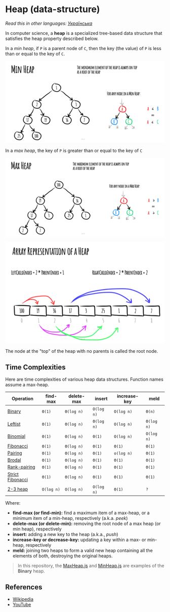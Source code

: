 # Heap (data-structure)

_Read this in other languages:_
[_Українська_](README.uk-UA.md)

In computer science, a **heap** is a specialized tree-based
data structure that satisfies the heap property described
below.

In a *min heap*, if `P` is a parent node of `C`, then the
key (the value) of `P` is less than or equal to the
key of `C`.

![MinHeap](./images/min-heap.jpeg)

In a *max heap*, the key of `P` is greater than or equal
to the key of `C`

![MaxHeap](./images/max-heap.jpeg)

![Array Representation](./images/array-representation.jpeg)

The node at the "top" of the heap with no parents is
called the root node.

## Time Complexities

Here are time complexities of various heap data structures. Function names assume a max-heap.

| Operation | find-max | delete-max | insert| increase-key| meld |
| --------- | -------- | ---------- | ----- | ----------- | ---- |
| [Binary](https://en.wikipedia.org/wiki/Binary_heap) | `Θ(1)` | `Θ(log n)` | `O(log n)` | `O(log n)` | `Θ(n)` |
| [Leftist](https://en.wikipedia.org/wiki/Leftist_tree) | `Θ(1)` | `Θ(log n)` | `Θ(log n)` | `O(log n)` | `Θ(log n)` |
| [Binomial](https://en.wikipedia.org/wiki/Binomial_heap) | `Θ(1)` | `Θ(log n)` | `Θ(1)` | `O(log n)` | `O(log n)` |
| [Fibonacci](https://en.wikipedia.org/wiki/Fibonacci_heap) | `Θ(1)` | `Θ(log n)` | `Θ(1)` | `Θ(1)` | `Θ(1)` |
| [Pairing](https://en.wikipedia.org/wiki/Pairing_heap) | `Θ(1)` | `Θ(log n)` | `Θ(1)` | `o(log n)` | `Θ(1)` |
| [Brodal](https://en.wikipedia.org/wiki/Brodal_queue) | `Θ(1)` | `Θ(log n)` | `Θ(1)` | `Θ(1)` | `Θ(1)` |
| [Rank-pairing](https://en.wikipedia.org/w/index.php?title=Rank-pairing_heap&action=edit&redlink=1) | `Θ(1)` | `Θ(log n)` | `Θ(1)` | `Θ(1)` | `Θ(1)` |
| [Strict Fibonacci](https://en.wikipedia.org/wiki/Fibonacci_heap) | `Θ(1)` | `Θ(log n)` | `Θ(1)` | `Θ(1)` | `Θ(1)` |
| [2-3 heap](https://en.wikipedia.org/wiki/2%E2%80%933_heap) | `O(log n)` | `O(log n)` | `O(log n)` | `Θ(1)` | `?` |

Where:
- **find-max (or find-min):** find a maximum item of a max-heap, or a minimum item of a min-heap, respectively (a.k.a. *peek*)
- **delete-max (or delete-min):** removing the root node of a max heap (or min heap), respectively
- **insert:** adding a new key to the heap (a.k.a., *push*)
- **increase-key or decrease-key:** updating a key within a max- or min-heap, respectively
- **meld:** joining two heaps to form a valid new heap containing all the elements of both, destroying the original heaps.

> In this repository, the [MaxHeap.js](./MaxHeap.js) and [MinHeap.js](./MinHeap.js) are examples of the **Binary** heap.

## References

- [Wikipedia](https://en.wikipedia.org/wiki/Heap_(data_structure))
- [YouTube](https://www.youtube.com/watch?v=t0Cq6tVNRBA&index=5&t=0s&list=PLLXdhg_r2hKA7DPDsunoDZ-Z769jWn4R8)
